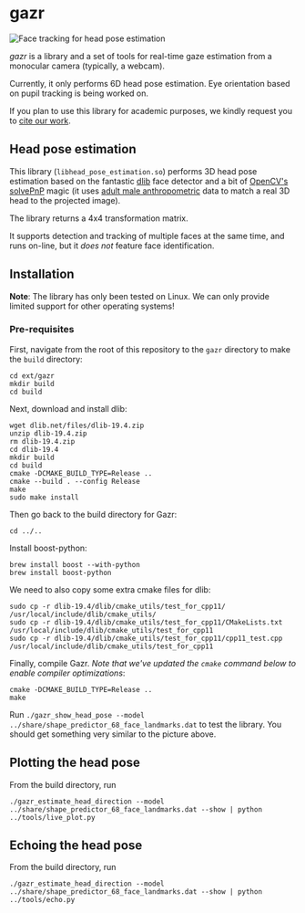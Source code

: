 gazr
====

![Face tracking for head pose estimation](doc/screenshot.jpg)

*gazr* is a library and a set of tools for real-time gaze estimation from a
monocular camera (typically, a webcam).

Currently, it only performs 6D head pose estimation. Eye orientation based on
pupil tracking is being worked on.

If you plan to use this library for academic purposes, we kindly request you to
[cite our work](CITATION).

Head pose estimation
--------------------

This library (`libhead_pose_estimation.so`) performs 3D head pose estimation
based on the fantastic [dlib](http://dlib.net/) face detector and a bit of
[OpenCV's
solvePnP](http://docs.opencv.org/modules/calib3d/doc/camera_calibration_and_3d_reconstruction.html#solvepnp) magic (it uses [adult male anthropometric](https://github.com/chili-epfl/attention-tracker/blob/5dcef870c96892d80ca17959528efba0b2d0ce1c/src/head_pose_estimation.hpp#L12) data to match a real 3D head to the projected image).

The library returns a 4x4 transformation matrix.

It supports detection and tracking of multiple faces at the same time, and runs
on-line, but it *does not* feature face identification.

Installation
------------

**Note**: The library has only been tested on Linux. We can only provide limited
support for other operating systems!

### Pre-requisites

First, navigate from the root of this repository to the `gazr` directory to make the `build` directory:

```
cd ext/gazr
mkdir build
cd build
```

Next, download and install dlib:

```
wget dlib.net/files/dlib-19.4.zip
unzip dlib-19.4.zip
rm dlib-19.4.zip
cd dlib-19.4
mkdir build
cd build
cmake -DCMAKE_BUILD_TYPE=Release ..
cmake --build . --config Release
make
sudo make install
```

Then go back to the build directory for Gazr:

```
cd ../..
```

Install boost-python: 
```
brew install boost --with-python
brew install boost-python
```
We need to also copy some extra cmake files for dlib: 
```
sudo cp -r dlib-19.4/dlib/cmake_utils/test_for_cpp11/ /usr/local/include/dlib/cmake_utils/
sudo cp -r dlib-19.4/dlib/cmake_utils/test_for_cpp11/CMakeLists.txt /usr/local/include/dlib/cmake_utils/test_for_cpp11
sudo cp -r dlib-19.4/dlib/cmake_utils/test_for_cpp11/cpp11_test.cpp /usr/local/include/dlib/cmake_utils/test_for_cpp11
```

Finally, compile Gazr. *Note that we've updated the `cmake` command below to enable compiler optimizations*:

```
cmake -DCMAKE_BUILD_TYPE=Release ..
make
```
Run ``./gazr_show_head_pose --model ../share/shape_predictor_68_face_landmarks.dat`` to test
the library. You should get something very similar to the picture above.

Plotting the head pose
----------------------
From the build directory, run
```
./gazr_estimate_head_direction --model ../share/shape_predictor_68_face_landmarks.dat --show | python ../tools/live_plot.py
```

Echoing the head pose
----------------------
From the build directory, run
```
./gazr_estimate_head_direction --model ../share/shape_predictor_68_face_landmarks.dat --show | python ../tools/echo.py
```
